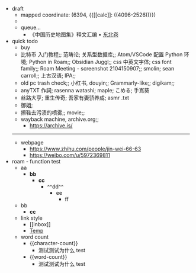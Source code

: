 - draft
    - mapped coordinate: (6394, {{[[calc]]: ((4096-2526))}})
    - 
    - queue...
        - 《中国历史地图集》释文汇编 • [东北卷](https://gongjushu.oversea.cnki.net/chn/R201203050.html)
- quick todo
    - buy
    - 比特币 入门教程;; 范畴论; 关系型数据库;; Atom/VSCode 配置 Python 环境; Python in Roam;; Obsidian Juggl;; css 中英文字体; css font family;; Roam Meeting - screenshot 2104150907;; smolin; sean carroll;; 上古汉语; IPA;; 
    - old pc trash check;; 小红书, douyin;; Grammarly-like;; digikam;; 
    - anyTXT 作詞; rasenna watashi; maple; こめる; 手嶌葵
    - 丝路大亨; 重生传奇; 吾家有妻骄养成; asmr .txt
    - 御姐; 
    - 擦鞋去污渍的喷雾;; movie;; 
    - wayback machine, archive.org;; 
        - https://archive.is/
    - ---
    - webpage
        - https://www.zhihu.com/people/jin-wei-66-63
        - https://weibo.com/u/5972369811
- roam - function test
    - aa
        - **bb**
            - __cc__
                - ^^dd^^
                    - ee
                        - ff
    - bb
        - __cc__
    - link style
        - [[inbox]]
        - [Temp]([[inbox]])
    - word count
        - {{character-count}}
            - 测试测试为什么 test
        - {{word-count}}
            - 测试测试为什么 test
